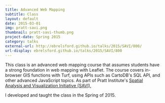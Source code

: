 ```yaml
---
title: Advanced Web Mapping
subtitle: Class
layout: default
date: 2015-03-01
img: pratt-savi.png
thumbnail: pratt-savi-thumb.png
project-date: Spring 2015
category: talks
external-url: http://ebrelsford.github.io/talks/2015/SAVI/800/
url-display: ebrelsford.github.io/talks/2015/SAVI/800
---
```


This class is an advanced web mapping course that assumes students have a strong foundation in web mapping with Leaflet. The course covers in-browser GIS functions with Turf, using APIs such as CartoDB's SQL API, and other advanced JavaScript topics. As part of Pratt Institute's [Spatial Analysis and Visualization Initiative (SAVI)](https://www.pratt.edu/pratt-research-and-centers/spatial-analysis-visualization-initiative/),

I developed and taught the class in the Spring of 2015.
